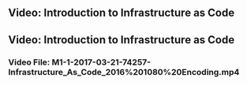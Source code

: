 ## Video: Introduction to Infrastructure as Code
## Video: Introduction to Infrastructure as Code

### Video File: M1-1-2017-03-21-74257-Infrastructure_As_Code_2016%201080%20Encoding.mp4
 
